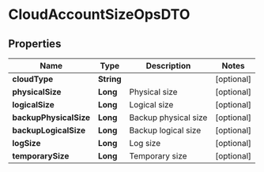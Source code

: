

# CloudAccountSizeOpsDTO


## Properties

Name | Type | Description | Notes
------------ | ------------- | ------------- | -------------
**cloudType** | **String** |  |  [optional]
**physicalSize** | **Long** | Physical size |  [optional]
**logicalSize** | **Long** | Logical size |  [optional]
**backupPhysicalSize** | **Long** | Backup physical size |  [optional]
**backupLogicalSize** | **Long** | Backup logical size |  [optional]
**logSize** | **Long** | Log size |  [optional]
**temporarySize** | **Long** | Temporary size |  [optional]



